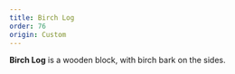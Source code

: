 ```yaml
---
title: Birch Log
order: 76
origin: Custom
---
```


**Birch Log** is a wooden block, with birch bark on the sides.
